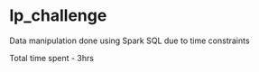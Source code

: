 # lp_challenge

Data manipulation done using Spark SQL due to time constraints

Total time spent - 3hrs